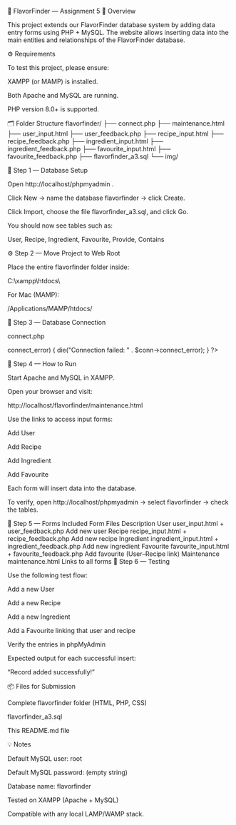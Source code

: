📘 FlavorFinder — Assignment 5
🧩 Overview

This project extends our FlavorFinder database system by adding data entry forms using PHP + MySQL.
The website allows inserting data into the main entities and relationships of the FlavorFinder database.

⚙️ Requirements

To test this project, please ensure:

XAMPP (or MAMP) is installed.

Both Apache and MySQL are running.

PHP version 8.0+ is supported.

🗂 Folder Structure
flavorfinder/
├── connect.php
├── maintenance.html
├── user_input.html
├── user_feedback.php
├── recipe_input.html
├── recipe_feedback.php
├── ingredient_input.html
├── ingredient_feedback.php
├── favourite_input.html
├── favourite_feedback.php
├── flavorfinder_a3.sql
└── img/

🧱 Step 1 — Database Setup

Open http://localhost/phpmyadmin
.

Click New → name the database flavorfinder → click Create.

Click Import, choose the file flavorfinder_a3.sql, and click Go.

You should now see tables such as:

User, Recipe, Ingredient, Favourite, Provide, Contains

⚙️ Step 2 — Move Project to Web Root

Place the entire flavorfinder folder inside:

C:\xampp\htdocs\


For Mac (MAMP):

/Applications/MAMP/htdocs/

🔗 Step 3 — Database Connection

connect.php

<?php
$servername = "localhost";
$username = "root";
$password = ""; // Use "root" if using MAMP
$dbname = "flavorfinder";

$conn = new mysqli($servername, $username, $password, $dbname);
if ($conn->connect_error) {
  die("Connection failed: " . $conn->connect_error);
}
?>

🧠 Step 4 — How to Run

Start Apache and MySQL in XAMPP.

Open your browser and visit:

http://localhost/flavorfinder/maintenance.html


Use the links to access input forms:

Add User

Add Recipe

Add Ingredient

Add Favourite

Each form will insert data into the database.

To verify, open http://localhost/phpmyadmin
 → select flavorfinder → check the tables.

🧾 Step 5 — Forms Included
Form	Files	Description
User	user_input.html + user_feedback.php	Add new user
Recipe	recipe_input.html + recipe_feedback.php	Add new recipe
Ingredient	ingredient_input.html + ingredient_feedback.php	Add new ingredient
Favourite	favourite_input.html + favourite_feedback.php	Add favourite (User–Recipe link)
Maintenance	maintenance.html	Links to all forms
🧩 Step 6 — Testing

Use the following test flow:

Add a new User

Add a new Recipe

Add a new Ingredient

Add a Favourite linking that user and recipe

Verify the entries in phpMyAdmin

Expected output for each successful insert:

“Record added successfully!”

📦 Files for Submission

Complete flavorfinder folder (HTML, PHP, CSS)

flavorfinder_a3.sql

This README.md file

💡 Notes

Default MySQL user: root

Default MySQL password: (empty string)

Database name: flavorfinder

Tested on XAMPP (Apache + MySQL)

Compatible with any local LAMP/WAMP stack.
